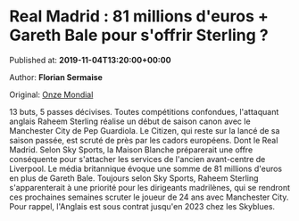 
# Real Madrid : 81 millions d'euros + Gareth Bale pour s'offrir Sterling ?

Published at: **2019-11-04T13:20:00+00:00**

Author: **Florian Sermaise**

Original: [Onze Mondial](http://www.onzemondial.com/liga/2019-2020/real-madrid-81-millions-d-euros-gareth-bale-pour-s-offrir-sterling-201597)

13 buts, 5 passes décivises. Toutes compétitions confondues, l'attaquant anglais Raheem Sterling réalise un début de saison canon avec le Manchester City de Pep Guardiola. Le Citizen, qui reste sur la lancé de sa saison passée, est scruté de près par les cadors européens. Dont le Real Madrid.
Selon Sky Sports, la Maison Blanche préparerait une offre conséquente pour s'attacher les services de l'ancien avant-centre de Liverpool. Le média britannique évoque une somme de 81 millions d'euros en plus de Gareth Bale. Toujours selon Sky Sports, Raheem Sterling s'apparenterait à une priorité pour les dirigeants madrilènes, qui se rendront ces prochaines semaines scruter le joueur de 24 ans avec Manchester City. Pour rappel, l'Anglais est sous contrat jusqu'en 2023 chez les Skyblues.
 
